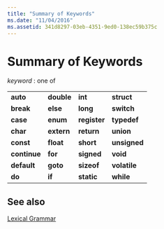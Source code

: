 ```yaml
---
title: "Summary of Keywords"
ms.date: "11/04/2016"
ms.assetid: 341d8297-03eb-4351-9ed0-138ec59b375c
---
```

# Summary of Keywords

*keyword* : one of

|||||
|-|-|-|-|
|**auto**|**double**|**int**|**struct**|
|**break**|**else**|**long**|**switch**|
|**case**|**enum**|**register**|**typedef**|
|**char**|**extern**|**return**|**union**|
|**const**|**float**|**short**|**unsigned**|
|**continue**|**for**|**signed**|**void**|
|**default**|**goto**|**sizeof**|**volatile**|
|**do**|**if**|**static**|**while**|

## See also

[Lexical Grammar](../c-language/lexical-grammar.md)
